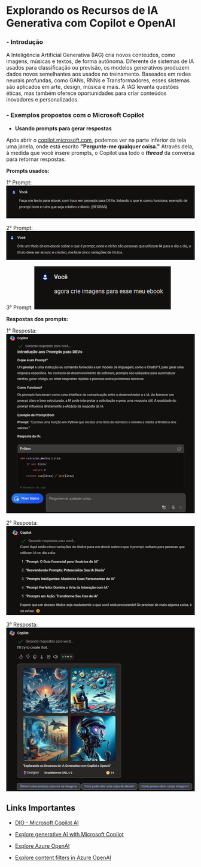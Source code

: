 # Explorando os Recursos de IA Generativa com Copilot e OpenAI

### **- Introdução**
A Inteligência Artificial Generativa (IAG) cria novos conteúdos, como imagens, músicas e textos, de forma autônoma. Diferente de sistemas de IA usados para classificação ou previsão, os modelos generativos produzem dados novos semelhantes aos usados no treinamento. Baseados em redes neurais profundas, como GANs, RNNs e Transformadores, esses sistemas são aplicados em arte, design, música e mais. A IAG levanta questões éticas, mas também oferece oportunidades para criar conteúdos inovadores e personalizados.
### **- Exemplos propostos com o Microsoft Copilot**

- **Usando prompts para gerar respostas**

Após abrir o [copilot.microsoft.com](https://copilot.microsoft.com/), podemos ver na parte inferior da tela uma janela, onde está escrito **"Pergunte-me qualquer coisa."** Através dela, à medida que você insere prompts, o Copilot usa todo o ***thread*** da conversa para retornar respostas. 

**Prompts usados:**

1° Prompt:
![Prompt 1](https://github.com/hugocabral28/explorando-IA-com-Copilot/blob/main/inputs/img_001.png?raw=true)

2° Prompt:
![Prompt 2](https://github.com/hugocabral28/explorando-IA-com-Copilot/blob/main/inputs/img_002.png?raw=true)

3° Prompt:
![Prompt 3](https://github.com/hugocabral28/explorando-IA-com-Copilot/blob/main/inputs/img_003.png?raw=true)

**Respostas dos prompts:**

1° Resposta:
![Resposta 1](https://github.com/hugocabral28/explorando-IA-com-Copilot/blob/main/outputs/img_001.png?raw=true)

2° Resposta:
![Resposta 2](https://github.com/hugocabral28/explorando-IA-com-Copilot/blob/main/outputs/img_002.png?raw=true)

3° Resposta:
![Resposta 3](https://github.com/hugocabral28/explorando-IA-com-Copilot/blob/main/outputs/img_003.png?raw=true)

## **Links Importantes**

 - [DIO - Microsoft Copilot AI](https://web.dio.me/track/microsoft-copilot-ai)

 - [Explore generative AI with Microsoft Copilot](https://microsoftlearning.github.io/mslearn-ai-fundamentals/Instructions/Labs/12-generative-ai.html)

 - [Explore Azure OpenAI](https://microsoftlearning.github.io/mslearn-ai-fundamentals/Instructions/Labs/13-azure-openai.html)

 - [Explore content filters in Azure OpenAI](https://microsoftlearning.github.io/mslearn-ai-fundamentals/Instructions/Labs/14-azure-openai-content-filters.html)